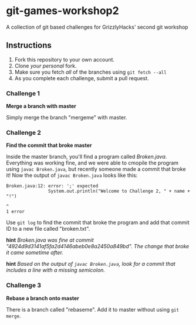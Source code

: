 # git-games-workshop2
A collection of git based challenges for GrizzlyHacks' second git workshop

## Instructions

1. Fork this repository to your own account.
2. Clone *your personal* fork.
3. Make sure you fetch *all* of the branches using `git fetch --all`
4. As you complete each challenge, submit a pull request.

### Challenge 1
**Merge a branch with master**

Simply merge the branch "mergeme" with master.

### Challenge 2
**Find the commit that broke master**

Inside the master branch, you'll find a program called *Broken.java*. Everything was working fine, and we were able to cmopile the program using `javac Broken.java`, but recently someone made a commit that broke it! Now the output of `javac Broken.java` looks like this:

```
Broken.java:12: error: ';' expected
                System.out.println("Welcome to Challenge 2, " + name + "!")
                                                                           ^
1 error
```

Use `git log` to find the commit that broke the program and add that commit ID to a new file called "broken.txt".

**hint** *Broken.java was fine at commit "4924d9d3141af5fa2d4146abeb0e8a2450a849bd". The change that broke it came sometime after.*

**hint** *Based on the output of `javac Broken.java`, look for a commit that includes a line with a missing semicolon.*

### Challenge 3
**Rebase a branch onto master**

There is a branch called "rebaseme". Add it to master without using `git merge`.
